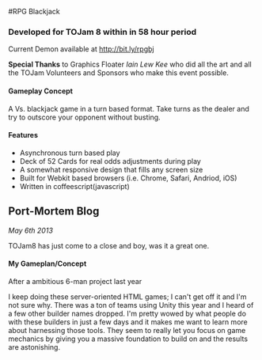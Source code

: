 #RPG Blackjack
###  Developed for TOJam 8 within in 58 hour period

Current Demon available at http://bit.ly/rpgbj

**Special Thanks** to Graphics Floater *Iain Lew Kee* who did all the art and all the TOJam Volunteers and Sponsors who make this event possible.

#### Gameplay Concept
A Vs. blackjack game in a turn based format. Take turns as the dealer and try to outscore your opponent without busting.

#### Features

* Asynchronous turn based play
* Deck of 52 Cards for real odds adjustments during play
* A somewhat responsive design that fills any screen size
* Built for Webkit based browsers (i.e. Chrome, Safari, Andriod, iOS)
* Written in coffeescript(javascript)


## Port-Mortem Blog

*May 6th 2013*

TOJam8 has just come to a close and boy, was it a great one.

#### My Gameplan/Concept

After a ambitious 6-man project last year


I keep doing these server-oriented HTML games; I can't get off it and I'm not sure why.
There was a ton of teams using Unity this year and I heard of a few other builder names dropped.
I'm pretty wowed by what people do with these builders in just a few days and it makes me want to learn more about harnessing those tools.
They seem to really let you focus on game mechanics by giving you a massive foundation to build on and the results are astonishing.


